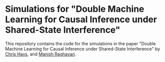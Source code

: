 # Simulations for "Double Machine Learning for Causal Inference under Shared-State Interference"

This repository contains the code for the simulations in the paper "Double Machine Learning for Causal Inference under Shared-State Interference" by [Chris Hays](https://johnchrishays.com), and [Manish Raghavan](https://mraghavan.github.io).




